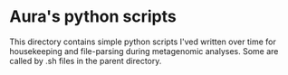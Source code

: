 # Aura's python scripts
This directory contains simple python scripts I'ved written over time for housekeeping and file-parsing during metagenomic analyses. Some are called by .sh files in the parent directory.

